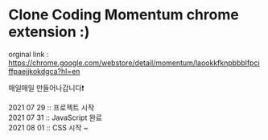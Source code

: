 # Clone Coding Momentum chrome extension :)

orginal link : https://chrome.google.com/webstore/detail/momentum/laookkfknpbbblfpciffpaejjkokdgca?hl=en

매일매일 만들어나갑니다❗   

2021 07 29 :: 프로젝트 시작    
2021 07 31 :: JavaScript 완료   
2021 08 01 :: CSS 시작
~
